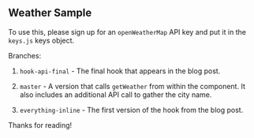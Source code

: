 ## Weather Sample

To use this, please sign up for an `openWeatherMap` API key and put it in the `keys.js` keys object.

Branches:

1. `hook-api-final` - The final hook that appears in the blog post.

2. `master` - A version that calls `getWeather` from within the component. It also includes an additional API call to gather the city name.

3. `everything-inline` - The first version of the hook from the blog post.

Thanks for reading!